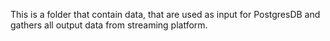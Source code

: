 This is a folder that contain data, that are used as input for PostgresDB and gathers all output data from streaming platform.